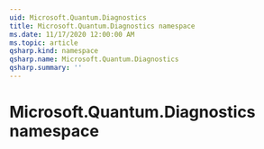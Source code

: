 ```yaml
---
uid: Microsoft.Quantum.Diagnostics
title: Microsoft.Quantum.Diagnostics namespace
ms.date: 11/17/2020 12:00:00 AM
ms.topic: article
qsharp.kind: namespace
qsharp.name: Microsoft.Quantum.Diagnostics
qsharp.summary: ''
---
```


# Microsoft.Quantum.Diagnostics namespace



